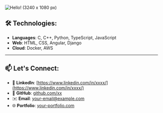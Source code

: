  ![Hello! (3240 x 1080 px)](https://github.com/user-attachments/assets/c3c5a49e-f984-44eb-99c3-527565961b41)  
 
## 🛠️ Technologies:
- **Languages**: C, C++, Python, TypeScript, JavaScript
- **Web**: HTML, CSS, Angular, Django
- **Cloud**: Docker, AWS

---

## 📫 Let's Connect:

- 🔗 **LinkedIn**: [https://www.linkedin.com/in/xxxx/](https://www.linkedin.com/in/xxxx/)
- 🐙 **GitHub**: [github.com/xx](https://github.com/xx)
- ✉️ **Email**: [your-email@example.com](mailto:your-email@example.com)
- 🌐 **Portfolio**: [your-portfolio.com](http://your-portfolio.com)
